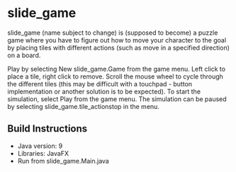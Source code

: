# slide_game

slide_game (name subject to change) is (supposed to become) a puzzle game where you have to figure out how to move your character to the goal by placing tiles with different actions (such as move in a specified direction) on a board.

Play by selecting New slide_game.Game from the game menu. Left click to place a tile, right click to remove. Scroll the mouse wheel to cycle through the different tiles (this may be difficult with a touchpad - button implementation or another solution is to be expected). To start the simulation, select Play from the game menu. The simulation can be paused by selecting slide_game.tile_actionstop in the menu.

## Build Instructions

- Java version: 9
- Libraries: JavaFX
- Run from slide_game.Main.java
